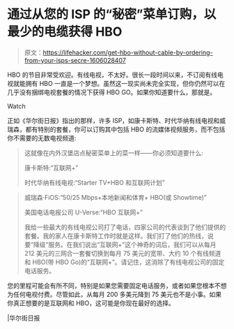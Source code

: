 # 通过从您的 ISP 的“秘密”菜单订购，以最少的电缆获得 HBO

> 原文：<https://lifehacker.com/get-hbo-without-cable-by-ordering-from-your-isps-secre-1606028407>

HBO 的节目非常受欢迎。有线电视，不太好。很长一段时间以来，不订阅有线电视就能拥有 HBO 一直是一个梦想。虽然这一现实尚未完全实现，但你仍然可以在几乎没有捆绑电视套餐的情况下获得 HBO GO。如果你知道要什么，那就是。

Watch

正如《华尔街日报》指出的那样，许多 ISP，如康卡斯特、时代华纳有线电视和威瑞森，都有特别的套餐，你可以订购其中包括 HBO 的流媒体视频服务，而不包括你不需要的无数电视频道:

> 这就像在内外汉堡店点秘密菜单上的菜一样——你必须知道要什么:
> 
> 康卡斯特:“互联网+”
> 
> 时代华纳有线电视:“Starter TV+HBO 和互联网计划”

> 威瑞森·FiOS:“50/25 Mbps+本地新闻和体育+ HBO(或 Showtime)”
> 
> 美国电话电报公司 U-Verse:“HBO 互联网+”
> 
> 我给一些最大的有线电视公司打了电话，四家公司的代表谈到了他们提供的套餐。我的家人在康卡斯特工作时就是这样。我们打了他们的热线，说要“降级”服务。在我们说出“互联网+”这个神奇的词后，我们可以从每月 212 美元的三网合一套餐切换到每月 75 美元的宽带、大约 10 个有线频道和 HBO(带 HBO Go)的“互联网+”。请记住，这消除了有线电视公司的固定电话服务。

您的里程可能会有所不同，特别是如果您需要固定电话服务，或者如果您根本不想为任何电视付费。尽管如此，从每月 200 多美元降到 75 美元也不是小事。如果你真正想要的是互联网和 HBO，这可能是你现在最好的选择。

|华尔街日报